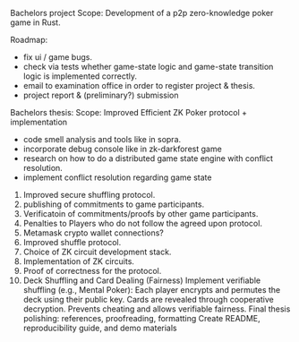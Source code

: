 Bachelors project Scope: Development of a p2p zero-knowledge poker game in Rust.

Roadmap:
- fix ui / game bugs.
- check via tests whether game-state logic and game-state transition logic is implemented correctly.
- email to examination office in order to register project & thesis.
- project report & (preliminary?) submission


Bachelors thesis: Scope: Improved Efficient ZK Poker protocol + implementation
- code smell analysis and tools like in sopra.
- incorporate debug console like in zk-darkforest game
- research on how to do a distributed game state engine with conflict resolution.
- implement conflict resolution regarding game state
1. Improved secure shuffling protocol.
2. publishing of commitments to game participants.
3. Verificatoin of commitments/proofs by other game participants.
4. Penalties to Players who do not follow the agreed upon protocol.
5. Metamask crypto wallet connections?
6. Improved shuffle protocol.
7. Choice of ZK circuit development stack.
8.  Implementation of ZK circuits.
9.  Proof of correctness for the protocol.
10. Deck Shuffling and Card Dealing (Fairness)
    Implement verifiable shuffling (e.g., Mental Poker):
    Each player encrypts and permutes the deck using their public key.
    Cards are revealed through cooperative decryption.
    Prevents cheating and allows verifiable fairness.
    Final thesis polishing: references, proofreading, formatting
    Create README, reproducibility guide, and demo materials